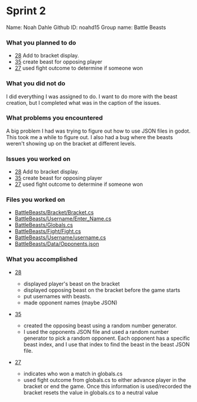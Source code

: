 # Sprint 2

Name: Noah Dahle
Github ID: noahd15
Group name: Battle Beasts

### What you planned to do
- [28](https://github.com/utk-cs340-fall22/BattleBeasts/issues/28) Add to bracket display.
- [35](https://github.com/utk-cs340-fall22/BattleBeasts/issues/35) create beast for opposing player
- [27](https://github.com/utk-cs340-fall22/BattleBeasts/issues/27) used fight outcome to determine if someone won

### What you did not do
I did everything I was assigned to do.
I want to do more with the beast creation, but I completed what was in the caption of the issues.

### What problems you encountered
A big problem I had was trying to figure out how to use JSON files in godot. This took me a while to figure out. I also had a bug where the beasts weren't showing up on the bracket at different levels.

### Issues you worked on
- [28](https://github.com/utk-cs340-fall22/BattleBeasts/issues/28) Add to bracket display.
- [35](https://github.com/utk-cs340-fall22/BattleBeasts/issues/35) create beast for opposing player
- [27](https://github.com/utk-cs340-fall22/BattleBeasts/issues/27) used fight outcome to determine if someone won

### Files you worked on
- [BattleBeasts/Bracket/Bracket.cs](https://github.com/utk-cs340-fall22/BattleBeasts/blob/main/Bracket/Bracket.cs)
- [BattleBeasts/Username/Enter_Name.cs](https://github.com/utk-cs340-fall22/BattleBeasts/blob/main/Username/Enter_Name.cs)
- [BattleBeasts/Globals.cs](https://github.com/utk-cs340-fall22/BattleBeasts/blob/main/Globals.cs)
- [BattleBeasts/Fight/Fight.cs](https://github.com/utk-cs340-fall22/BattleBeasts/blob/main/Fight/Fight.cs)
- [BattleBeasts/Username/username.cs](https://github.com/utk-cs340-fall22/BattleBeasts/blob/main/Username/username.cs)
- [BattleBeasts/Data/Opponents.json](https://github.com/utk-cs340-fall22/BattleBeasts/blob/main/Data/Opponents.json)

### What you accomplished

* [28](https://github.com/utk-cs340-fall22/BattleBeasts/issues/28)
  - displayed player's beast on the bracket
  - displayed opposing beast on the bracket before the game starts
  - put usernames with beasts.
  - made opponent names (maybe JSON)

* [35](https://github.com/utk-cs340-fall22/BattleBeasts/issues/35)
  - created the opposing beast using a random number generator.
  - I used the opponents JSON file and used a random number generator to pick a random opponent. Each opponent has a specific beast index, and I use that index to find the beast in the beast JSON file.

* [27](https://github.com/utk-cs340-fall22/BattleBeasts/issues/27) 
  - indicates who won a match in globals.cs
  - used fight outcome from globals.cs to either advance player in the bracket or end the game. Once this information is used/recorded the bracket resets the value in globals.cs to a neutral value

